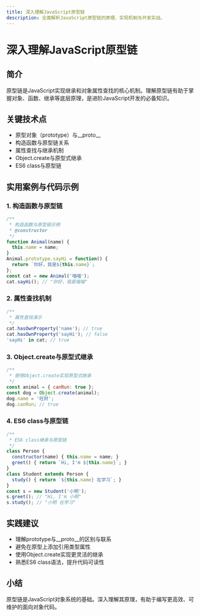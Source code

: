 ```yaml
---
title: 深入理解JavaScript原型链
description: 全面解析JavaScript原型链的原理、实现机制与开发实战。
---
```


# 深入理解JavaScript原型链

## 简介

原型链是JavaScript实现继承和对象属性查找的核心机制。理解原型链有助于掌握对象、函数、继承等底层原理，是进阶JavaScript开发的必备知识。

## 关键技术点

- 原型对象（prototype）与__proto__
- 构造函数与原型链关系
- 属性查找与继承机制
- Object.create与原型式继承
- ES6 class与原型链

## 实用案例与代码示例

### 1. 构造函数与原型链

```js
/**
 * 构造函数与原型链示例
 * @constructor
 */
function Animal(name) {
  this.name = name;
}
Animal.prototype.sayHi = function() {
  return `你好，我是${this.name}`;
};
const cat = new Animal('喵喵');
cat.sayHi(); // "你好，我是喵喵"
```

### 2. 属性查找机制

```js
/**
 * 属性查找演示
 */
cat.hasOwnProperty('name'); // true
cat.hasOwnProperty('sayHi'); // false
'sayHi' in cat; // true
```

### 3. Object.create与原型式继承

```js
/**
 * 使用Object.create实现原型式继承
 */
const animal = { canRun: true };
const dog = Object.create(animal);
dog.name = '旺财';
dog.canRun; // true
```

### 4. ES6 class与原型链

```js
/**
 * ES6 class继承与原型链
 */
class Person {
  constructor(name) { this.name = name; }
  greet() { return `Hi, I'm ${this.name}`; }
}
class Student extends Person {
  study() { return `${this.name} 在学习`; }
}
const s = new Student('小明');
s.greet(); // "Hi, I'm 小明"
s.study(); // "小明 在学习"
```

## 实践建议

- 理解prototype与__proto__的区别与联系
- 避免在原型上添加引用类型属性
- 使用Object.create实现更灵活的继承
- 熟悉ES6 class语法，提升代码可读性

## 小结

原型链是JavaScript对象系统的基础。深入理解其原理，有助于编写更高效、可维护的面向对象代码。 